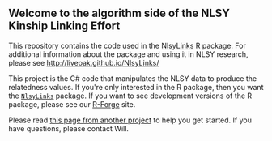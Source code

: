 ## Welcome to the algorithm side of the NLSY Kinship Linking Effort

This repository contains the code used in the [NlsyLinks](http://cran.r-project.org/web/packages/NlsyLinks/) R package.  For additional information about the package and using it in NLSY research, please see http://liveoak.github.io/NlsyLinks/

This project is the C# code that manipulates the NLSY data to produce the relatedness values.  If you're only interested in the R package, then you want the [`NlsyLinks`](http://cran.r-project.org/web/packages/NlsyLinks/) package.  If you want to see development versions of the R package, please see our [R-Forge](https://r-forge.r-project.org/projects/nlsylinks/) site.

Please read [this page from another project](https://github.com/OuhscBbmc/RedcapExample/blob/master/README.md) to help you get started.  If you have questions, please contact Will.

